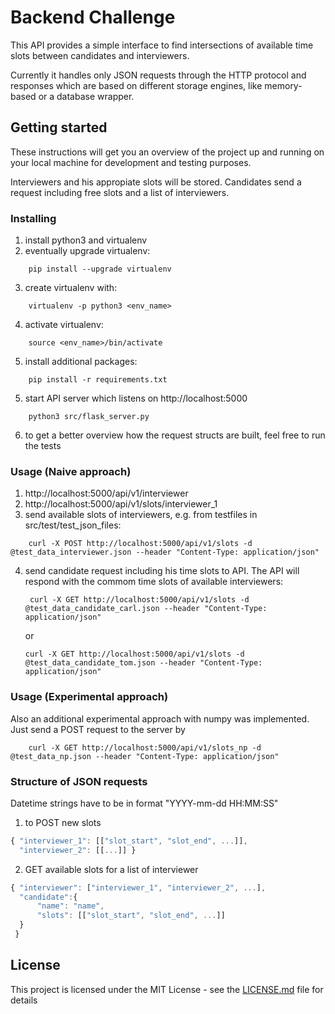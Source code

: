 # Backend Challenge

This API provides a simple interface to find intersections of available
time slots between candidates and interviewers.

Currently it handles only JSON requests through the HTTP protocol and responses which are based
on different storage engines, like memory-based or a database wrapper.

## Getting started

These instructions will get you an overview of the project up and running on your local machine
for development and testing purposes.

Interviewers and his appropiate slots will be stored.
Candidates send a request including free slots and a list of interviewers.


### Installing
1. install python3 and virtualenv
2. eventually upgrade virtualenv:
```
    pip install --upgrade virtualenv
```
3. create virtualenv with:
```
    virtualenv -p python3 <env_name>
```
4. activate virtualenv:
```
    source <env_name>/bin/activate
```
5. install additional packages:
```
    pip install -r requirements.txt
```
5. start API server which listens on http://localhost:5000
```
    python3 src/flask_server.py
```
6. to get a better overview how the request structs are built, feel free to run the tests

### Usage (Naive approach)
1. http://localhost:5000/api/v1/interviewer
2. http://localhost:5000/api/v1/slots/interviewer_1
3. send available slots of interviewers, e.g. from testfiles in src/test/test_json_files:<br />
```
    curl -X POST http://localhost:5000/api/v1/slots -d @test_data_interviewer.json --header "Content-Type: application/json"
```
4. send candidate request including his time slots to API. The API will respond with the commom time slots of
   available interviewers:<br />
   ```
    curl -X GET http://localhost:5000/api/v1/slots -d @test_data_candidate_carl.json --header "Content-Type: application/json"
    ```
    or<br />
    ```
    curl -X GET http://localhost:5000/api/v1/slots -d @test_data_candidate_tom.json --header "Content-Type: application/json"
    ```

### Usage (Experimental approach)

Also an additional experimental approach with numpy was implemented.
Just send a POST request to the server by <br />
```
    curl -X GET http://localhost:5000/api/v1/slots_np -d @test_data_np.json --header "Content-Type: application/json"
```

### Structure of JSON requests

Datetime strings have to be in format "YYYY-mm-dd HH:MM:SS"
1. to POST new slots

```javascript
{ "interviewer_1": [["slot_start", "slot_end", ...]],
  "interviewer_2": [[...]] }
```
2. GET available slots for a list of interviewer

```javascript
{ "interviewer": ["interviewer_1", "interviewer_2", ...],
  "candidate":{
      "name": "name",
      "slots": [["slot_start", "slot_end", ...]]
  }
 }
```
## License

This project is licensed under the MIT License - see the [LICENSE.md](LICENSE.md) file for details
